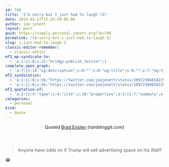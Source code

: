 ```yaml
---
id: 748
title: 'I’m sorry but I just had to laugh (2)'
date: 2019-02-17T15:24:59-05:00
author: joe jenett
layout: post
guid: https://simply.personal.jenett.org/?p=748
permalink: /im-sorry-but-i-just-had-to-laugh-2/
slug: i-just-had-to-laugh-2
classic-editor-remember:
  - classic-editor
mf2_mp-syndicate-to:
  - 'a:1:{i:0;s:22:"bridgy-publish_twitter";}'
complete_open_graph:
  - 'a:7:{s:14:"og:description";s:0:"";s:8:"og:title";s:0:"";s:7:"og:type";s:0:"";s:12:"twitter:card";s:7:"summary";s:15:"twitter:creator";s:0:"";s:19:"twitter:description";s:0:"";s:8:"og:image";s:0:"";}'
mf2_syndication:
  - 'a:1:{i:0;s:56:"https://twitter.com/joejenett/status/1097230465822572544";}'
  - 'a:1:{i:0;s:56:"https://twitter.com/joejenett/status/1097230465822572544";}'
mf2_quotation-of:
  - 'a:2:{s:4:"type";s:4:"cite";s:10:"properties";a:3:{s:7:"summary";a:1:{i:0;s:69:"Anyone have odds on if Trump will sell advertising space on his Wall?";}s:4:"name";a:1:{i:0;s:11:"Brad Enslen";}s:3:"url";a:1:{i:0;s:56:"https://ramblinggit.com/2019/02/17/anyone-have-odds.html";}}}'
categories:
  - personal
kind:
  - Quote
---
```

<div class="entry-reaction"><section class="h-cite response u-quotation-of "><header><span class="kind-display-text">Quoted</span> <a href="https://ramblinggit.com/2019/02/17/anyone-have-odds.html" class="p-name u-url">Brad Enslen</a><em> (<span class="p-publication">ramblinggit.com</span>)</em></header>
<blockquote class="e-summary">Anyone have odds on if Trump will sell advertising space on his Wall?</blockquote></section></div>
<div class="entry-content e-content" itemprop="description articleBody">
<p>😂</p></div>